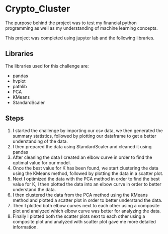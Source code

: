# Crypto_Cluster
The purpose behind the project was to test my financial python programming as well as my understanding of machine learning concepts.

This project was completed using jupyter lab and the following libraries.

## Libraries
The libraries used for this challenge are:
- pandas 
- hvplot 
- pathlib
- PCA
- KMeans
- StandardScaler


## Steps
1. I started the challenge by importing our csv data, we then generated the summary statistics, followed by plotting our dataframe to get a better understanding of the data.
2. I then prepared the data using StandardScaler and cleaned it using pandas
3. After cleaning the data I created an elbow curve in order to find the optimal value for our model.
4. Once the best value for K has been found, we start clustering the data using the KMeans method, followed by plotting the data in a scatter plot.
5. Next I optimized the data with the PCA method in order to find the best value for K, I then plotted the data into an elbow curve in order to better understand the data.
6. I then clustered the data from the PCA method using the KMeans method and plotted a scatter plot in order to better understand the data. 
7. Then I plotted both elbow curves next to each other using a composite plot and analyzed which elbow curve was better for analyzing the data.
8. Finally I plotted both the scatter plots next to each other using a composite plot and analyzed with scatter plot gave me more detailed information. 
